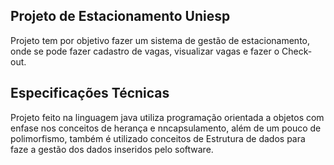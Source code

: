 ## Projeto de Estacionamento Uniesp

Projeto tem por objetivo fazer um sistema de gestão de estacionamento, onde se pode fazer cadastro de vagas, visualizar vagas e fazer o Check-out.

## Especificações Técnicas

Projeto feito na linguagem java utiliza programação orientada a objetos com enfase nos conceitos de herança e nncapsulamento, além de um pouco de polimorfismo, também é utilizado conceitos de Estrutura de dados para faze a gestão dos dados inseridos pelo software.



